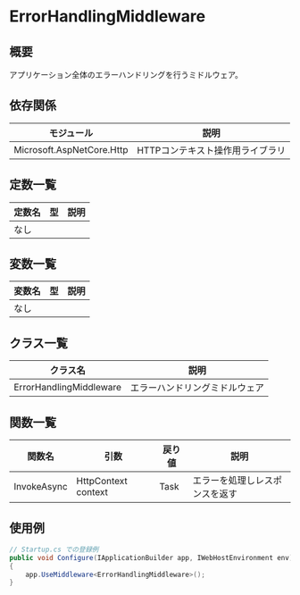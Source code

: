 # ErrorHandlingMiddleware

## 概要
アプリケーション全体のエラーハンドリングを行うミドルウェア。

## 依存関係
| モジュール | 説明 |
|-----------|------|
| Microsoft.AspNetCore.Http | HTTPコンテキスト操作用ライブラリ |

## 定数一覧
| 定数名 | 型 | 説明 |
|--------|----|------|
| なし   |    |      |

## 変数一覧
| 変数名 | 型 | 説明 |
|--------|----|------|
| なし   |    |      |

## クラス一覧
| クラス名               | 説明                     |
|------------------------|--------------------------|
| ErrorHandlingMiddleware | エラーハンドリングミドルウェア |

## 関数一覧
| 関数名       | 引数 | 戻り値 | 説明 |
|--------------|------|--------|------|
| InvokeAsync  | HttpContext context | Task | エラーを処理しレスポンスを返す |

## 使用例
```csharp
// Startup.cs での登録例
public void Configure(IApplicationBuilder app, IWebHostEnvironment env)
{
    app.UseMiddleware<ErrorHandlingMiddleware>();
}
```

